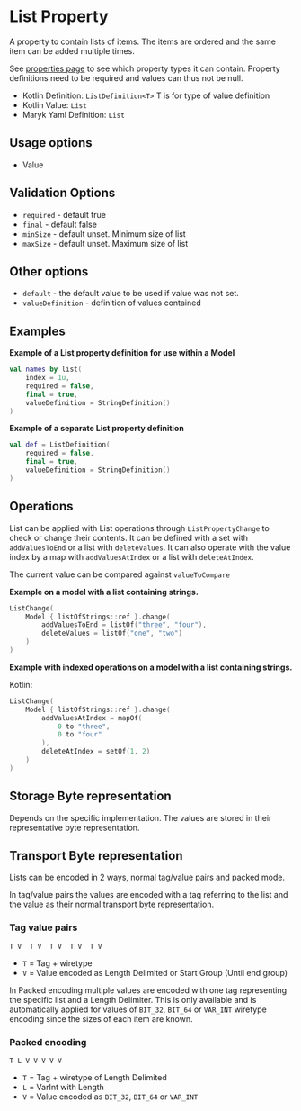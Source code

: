 # List Property
A property to contain lists of items. The items are ordered and the same item can be
added multiple times.

See [properties page](../properties.md) to see which property types it can contain.
Property definitions need to be required and values can thus not be null.

- Kotlin Definition: `ListDefinition<T>` T is for type of value definition
- Kotlin Value: `List`
- Maryk Yaml Definition: `List`

## Usage options
- Value

## Validation Options
- `required` - default true
- `final` - default false
- `minSize` - default unset. Minimum size of list
- `maxSize` - default unset. Maximum size of list

## Other options
- `default` - the default value to be used if value was not set.
- `valueDefinition` - definition of values contained

## Examples

**Example of a List property definition for use within a Model**
```kotlin
val names by list(
    index = 1u,
    required = false,
    final = true,
    valueDefinition = StringDefinition()
)
```

**Example of a separate List property definition**
```kotlin
val def = ListDefinition(
    required = false,
    final = true,
    valueDefinition = StringDefinition()
)
```

## Operations
List can be applied with List operations through `ListPropertyChange` to check
or change their contents. It can be defined with a set with `addValuesToEnd` or 
a list with `deleteValues`. It can also operate with the value index by
 a map with `addValuesAtIndex` or a list with `deleteAtIndex`. 

The current value can be compared against `valueToCompare`

**Example on a model with a list containing strings.**

```kotlin
ListChange(
    Model { listOfStrings::ref }.change(
        addValuesToEnd = listOf("three", "four"),
        deleteValues = listOf("one", "two")
    )
)
```

**Example with indexed operations on a model with a list containing strings.**

Kotlin:
```kotlin
ListChange(
    Model { listOfStrings::ref }.change(
        addValuesAtIndex = mapOf(
            0 to "three", 
            0 to "four"
        ),
        deleteAtIndex = setOf(1, 2)
    )
)
```

## Storage Byte representation
Depends on the specific implementation. The values are stored in their representative
byte representation.

## Transport Byte representation
Lists can be encoded in 2 ways, normal tag/value pairs and packed mode. 

In tag/value pairs the values are encoded with a tag referring to the list and 
the value as their normal transport byte representation.

### Tag value pairs
``` T V  T V  T V  T V  T V ```

- `T` = Tag + wiretype
- `V` = Value encoded as Length Delimited or Start Group (Until end group)
 
In Packed encoding multiple values are encoded with one tag representing the specific 
list and a Length Delimiter. This is only available and is automatically applied for values
of `BIT_32`, `BIT_64` or `VAR_INT` wiretype encoding since the sizes of each item are known.

### Packed encoding
``` T L V V V V V ```

- `T` = Tag + wiretype of Length Delimited
- `L` = VarInt with Length
- `V` = Value encoded as `BIT_32`, `BIT_64` or `VAR_INT`
